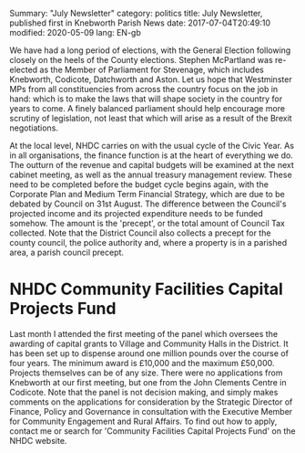 Summary: "July Newsletter"
category: politics
title: July Newsletter, published first in Knebworth Parish News
date: 2017-07-04T20:49:10
modified: 2020-05-09
lang: EN-gb








We have had a long period of elections, with the General Election following closely on the heels of the County elections. Stephen McPartland was re-elected as the Member of Parliament for Stevenage, which includes Knebworth, Codicote, Datchworth and Aston. Let us hope that Westminster MPs from all constituencies from across the country focus on the job in hand: which is to make the laws that will shape society in the country for years to come. A finely balanced parliament should help encourage more scrutiny of legislation, not least that which will arise as a result of the Brexit negotiations.


At the local level, NHDC carries on with the usual cycle of the Civic Year. As in all organisations, the finance function is at the heart of everything we do. The outturn of the revenue and capital budgets will be examined at the next cabinet meeting, as well as the annual treasury management review. These need to be completed before the budget cycle begins again, with the Corporate Plan and Medium Term Financial Strategy, which are due to be debated by Council on 31st August. The difference between the Council's projected income and its projected expenditure needs to be funded somehow. The amount is the 'precept', or the total amount of Council Tax collected. Note that the District Council also collects a precept for the county council, the police authority and, where a property is in a parished area, a parish council precept.


# NHDC Community Facilities Capital Projects Fund


Last month I attended the first meeting of the panel which oversees the awarding of capital grants to Village and Community Halls in the District. It has been set up to dispense around one million pounds over the course of four years. The minimum award is &pound;10,000 and the maximum &pound;50,000. Projects themselves can be of any size. There were no applications from Knebworth at our first meeting, but one from the John Clements Centre in Codicote. Note that the panel is not decision making, and simply makes comments on the applications for consideration by the Strategic Director of Finance, Policy and Governance in consultation with the Executive Member for Community Engagement and Rural Affairs. To find out how to apply, contact me or search for 'Community Facilities Capital Projects Fund' on the NHDC website.
